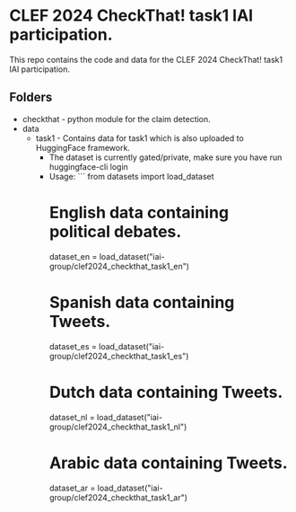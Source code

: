 # CLEF 2024 CheckThat! task1 IAI participation.

This repo contains the code and data for the CLEF 2024 CheckThat! task1 IAI participation.

## Folders
* checkthat - python module for the claim detection.
* data
  * task1 - Contains data for task1 which is also uploaded to HuggingFace framework.
    * The dataset is currently gated/private, make sure you have run huggingface-cli login
    * Usage: ```
        from datasets import load_dataset
        # English data containing political debates.
        dataset_en = load_dataset("iai-group/clef2024_checkthat_task1_en")
        # Spanish data containing Tweets.
        dataset_es = load_dataset("iai-group/clef2024_checkthat_task1_es")
        # Dutch data containing Tweets.
        dataset_nl = load_dataset("iai-group/clef2024_checkthat_task1_nl")
        # Arabic data containing Tweets.
        dataset_ar = load_dataset("iai-group/clef2024_checkthat_task1_ar")
    ```